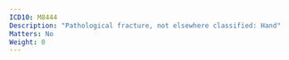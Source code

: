 ```yaml
---
ICD10: M8444
Description: "Pathological fracture, not elsewhere classified: Hand"
Matters: No
Weight: 0
---
```

